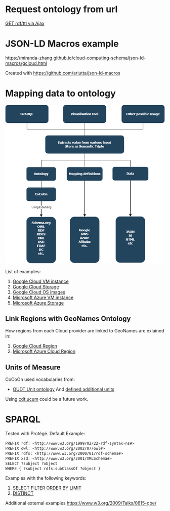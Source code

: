 # Request ontology from url
[GET rdf/ttl via Ajax](ajax.html)

# JSON-LD Macros example
https://miranda-zhang.github.io/cloud-computing-schema/json-ld-macros/gcloud.html

Created with https://github.com/ariutta/json-ld-macros

# Mapping data to ontology
![Workflow](cococon_usage_workflow.png "Workflow Overview")

List of examples:
1. [Google Cloud VM instance](gcloud/vm.md)
2. [Google Cloud Storage](gcloud/storage.md)
3. [Google Cloud OS images](gcloud/os.md)
4. [Microsoft Azure VM instance](azure/vm.md)
5. [Microsoft Azure Storage](azure/storage.md)
   
## Link Regions with GeoNames Ontology
How regions from each Cloud provider are linked to GeoNames
are exlained in:
1. [Google Cloud Region](gcloud/region.md)
2. [Microsoft Azure Cloud Region](azure/region.md) 

## Units of Measure
CoCoOn used vocabularies from:
* [QUDT Unit ontology](unit/QUDT.md)
And [defined additional units](unit/README.md)

Using [cdt:ucum](unit/cdt.md) could be a future work.

# SPARQL
Tested with Protégé.
Default Example:
```
PREFIX rdf: <http://www.w3.org/1999/02/22-rdf-syntax-ns#>
PREFIX owl: <http://www.w3.org/2002/07/owl#>
PREFIX rdfs: <http://www.w3.org/2000/01/rdf-schema#>
PREFIX xsd: <http://www.w3.org/2001/XMLSchema#>
SELECT ?subject ?object
WHERE { ?subject rdfs:subClassOf ?object }
```

Examples with the following keywords:
1. [SELECT FILTER ORDER BY LIMIT](sparql/filter_vm_order_desc_limit.md)
2. [DISTINCT](sparql/vm_less_or_equal_4cores.md)

Additional external examples
https://www.w3.org/2009/Talks/0615-qbe/
